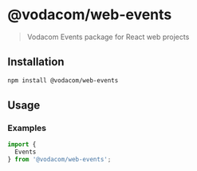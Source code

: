 # @vodacom/web-events
> Vodacom Events package for React web projects

## Installation

```sh
npm install @vodacom/web-events
```

## Usage

### Examples

```javascript
import {
  Events
} from '@vodacom/web-events';
```
